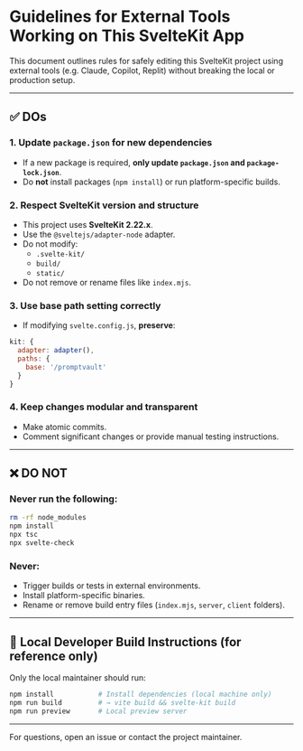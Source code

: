# Guidelines for External Tools Working on This SvelteKit App

This document outlines rules for safely editing this SvelteKit project using external tools (e.g. Claude, Copilot, Replit) without breaking the local or production setup.

---

## ✅ DOs

### 1. Update `package.json` for new dependencies
- If a new package is required, **only update `package.json` and `package-lock.json`**.
- Do **not** install packages (`npm install`) or run platform-specific builds.

### 2. Respect SvelteKit version and structure
- This project uses **SvelteKit 2.22.x**.
- Use the `@sveltejs/adapter-node` adapter.
- Do not modify:
  - `.svelte-kit/`
  - `build/`
  - `static/`
- Do not remove or rename files like `index.mjs`.

### 3. Use base path setting correctly
- If modifying `svelte.config.js`, **preserve**:

```js
kit: {
  adapter: adapter(),
  paths: {
    base: '/promptvault'
  }
}
```

### 4. Keep changes modular and transparent
- Make atomic commits.
- Comment significant changes or provide manual testing instructions.

---

## ❌ DO NOT

### Never run the following:
```bash
rm -rf node_modules
npm install
npx tsc
npx svelte-check
```

### Never:
- Trigger builds or tests in external environments.
- Install platform-specific binaries.
- Rename or remove build entry files (`index.mjs`, `server`, `client` folders).

---

## 🔁 Local Developer Build Instructions (for reference only)

Only the local maintainer should run:

```bash
npm install           # Install dependencies (local machine only)
npm run build         # → vite build && svelte-kit build
npm run preview       # Local preview server
```

---

For questions, open an issue or contact the project maintainer.